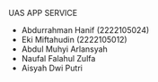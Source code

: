 UAS APP SERVICE 

- Abdurrahman Hanif (2222105024) 
- Eki Miftahudin (2222105012) 
- Abdul Muhyi Arlansyah
- Naufal Falahul Zulfa
- Aisyah Dwi Putri
